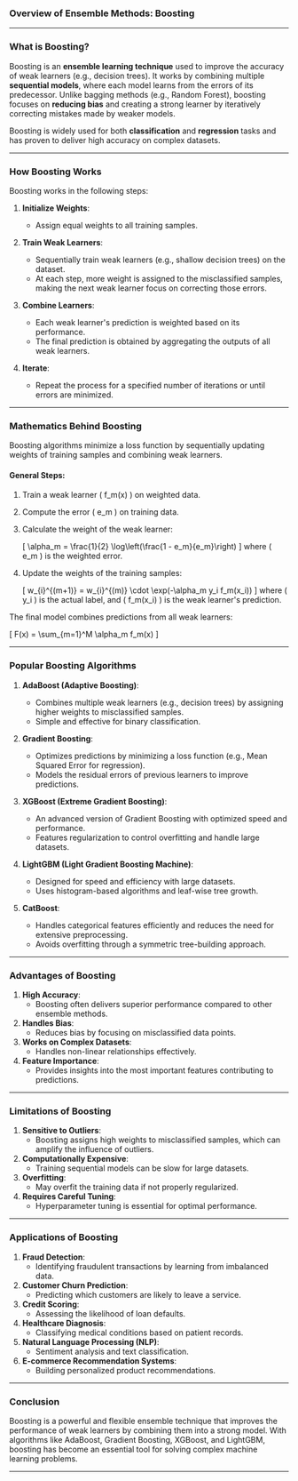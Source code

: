 ### **Overview of Ensemble Methods: Boosting**

---

### **What is Boosting?**
Boosting is an **ensemble learning technique** used to improve the accuracy of weak learners (e.g., decision trees). It works by combining multiple **sequential models**, where each model learns from the errors of its predecessor. Unlike bagging methods (e.g., Random Forest), boosting focuses on **reducing bias** and creating a strong learner by iteratively correcting mistakes made by weaker models.

Boosting is widely used for both **classification** and **regression** tasks and has proven to deliver high accuracy on complex datasets.

---

### **How Boosting Works**
Boosting works in the following steps:

1. **Initialize Weights**:
   - Assign equal weights to all training samples.

2. **Train Weak Learners**:
   - Sequentially train weak learners (e.g., shallow decision trees) on the dataset.
   - At each step, more weight is assigned to the misclassified samples, making the next weak learner focus on correcting those errors.

3. **Combine Learners**:
   - Each weak learner's prediction is weighted based on its performance.
   - The final prediction is obtained by aggregating the outputs of all weak learners.

4. **Iterate**:
   - Repeat the process for a specified number of iterations or until errors are minimized.

---

### **Mathematics Behind Boosting**
Boosting algorithms minimize a loss function by sequentially updating weights of training samples and combining weak learners.

#### **General Steps**:
1. Train a weak learner \( f_m(x) \) on weighted data.
2. Compute the error \( e_m \) on training data.
3. Calculate the weight of the weak learner:
   
   \[
   \alpha_m = \frac{1}{2} \log\left(\frac{1 - e_m}{e_m}\right)
   \]
   where \( e_m \) is the weighted error.

4. Update the weights of the training samples:
   
   \[
   w_{i}^{(m+1)} = w_{i}^{(m)} \cdot \exp(-\alpha_m y_i f_m(x_i))
   \]
   where \( y_i \) is the actual label, and \( f_m(x_i) \) is the weak learner's prediction.

The final model combines predictions from all weak learners:

\[
F(x) = \sum_{m=1}^M \alpha_m f_m(x)
\]

---

### **Popular Boosting Algorithms**

1. **AdaBoost (Adaptive Boosting)**:
   - Combines multiple weak learners (e.g., decision trees) by assigning higher weights to misclassified samples.
   - Simple and effective for binary classification.

2. **Gradient Boosting**:
   - Optimizes predictions by minimizing a loss function (e.g., Mean Squared Error for regression).
   - Models the residual errors of previous learners to improve predictions.

3. **XGBoost (Extreme Gradient Boosting)**:
   - An advanced version of Gradient Boosting with optimized speed and performance.
   - Features regularization to control overfitting and handle large datasets.

4. **LightGBM (Light Gradient Boosting Machine)**:
   - Designed for speed and efficiency with large datasets.
   - Uses histogram-based algorithms and leaf-wise tree growth.

5. **CatBoost**:
   - Handles categorical features efficiently and reduces the need for extensive preprocessing.
   - Avoids overfitting through a symmetric tree-building approach.

---

### **Advantages of Boosting**
1. **High Accuracy**:
   - Boosting often delivers superior performance compared to other ensemble methods.
2. **Handles Bias**:
   - Reduces bias by focusing on misclassified data points.
3. **Works on Complex Datasets**:
   - Handles non-linear relationships effectively.
4. **Feature Importance**:
   - Provides insights into the most important features contributing to predictions.

---

### **Limitations of Boosting**
1. **Sensitive to Outliers**:
   - Boosting assigns high weights to misclassified samples, which can amplify the influence of outliers.
2. **Computationally Expensive**:
   - Training sequential models can be slow for large datasets.
3. **Overfitting**:
   - May overfit the training data if not properly regularized.
4. **Requires Careful Tuning**:
   - Hyperparameter tuning is essential for optimal performance.

---

### **Applications of Boosting**
1. **Fraud Detection**:
   - Identifying fraudulent transactions by learning from imbalanced data.
2. **Customer Churn Prediction**:
   - Predicting which customers are likely to leave a service.
3. **Credit Scoring**:
   - Assessing the likelihood of loan defaults.
4. **Healthcare Diagnosis**:
   - Classifying medical conditions based on patient records.
5. **Natural Language Processing (NLP)**:
   - Sentiment analysis and text classification.
6. **E-commerce Recommendation Systems**:
   - Building personalized product recommendations.

---

### **Conclusion**
Boosting is a powerful and flexible ensemble technique that improves the performance of weak learners by combining them into a strong model. With algorithms like AdaBoost, Gradient Boosting, XGBoost, and LightGBM, boosting has become an essential tool for solving complex machine learning problems.

---

